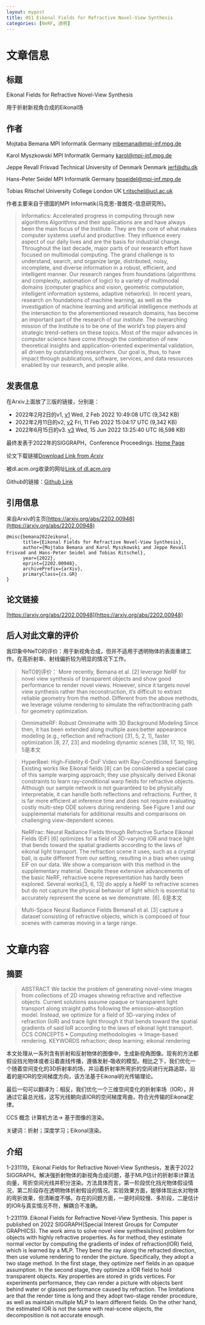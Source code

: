 ```yaml
---
layout: mypost
title: 051 Eikonal Fields for Refractive Novel-View Synthesis
categories: [NeRF, 透明]
---
```



# 文章信息

## 标题

Eikonal Fields for Refractive Novel-View Synthesis

用于折射新视角合成的Eikonal场

## 作者

Mojtaba Bemana MPI Informatik Germany mbemana@mpi-inf.mpg.de

Karol Myszkowski MPI Informatik Germany karol@mpi-inf.mpg.de

Jeppe Revall Frisvad Technical University of Denmark Denmark jerf@dtu.dk

Hans-Peter Seidel MPI Informatik Germany hpseidel@mpi-inf.mpg.de

Tobias Ritschel University College London UK t.ritschel@ucl.ac.uk

作者主要来自于德国的MPI Informatik(马克思-普朗克-信息研究所)。

> Informatics: Accelerated progress in computing through new algorithms
> Algorithms and their applications are and have always been the main focus of the Institute. They are the core of what makes computer systems useful and productive. They influence every aspect of our daily lives and are the basis for industrial change. Throughout the last decade, major parts of our research effort have focused on multimodal computing. The grand challenge is to understand, search, and organize large, distributed, noisy, incomplete, and diverse information in a robust, efficient, and intelligent manner. Our research ranges from foundations (algorithms and complexity, automation of logic) to a variety of multimodal domains (computer graphics and vision, geometric computation, intelligent information systems, adaptive networks). In recent years, research on foundations of machine learning, as well as the investigation of machine learning and artificial intelligence methods at the intersection to the aforementioned research domains, has become an important part of the research of our institute. The overarching mission of the Institute is to be one of the world’s top players and strategic trend-setters on these topics. Most of the major advances in computer science have come through the combination of new theoretical insights and application-oriented experimental validation, all driven by outstanding researchers. Our goal is, thus, to have impact through publications, software, services, and data resources enabled by our research, and people alike.



## 发表信息

在Arxiv上面放了三版的链接，分别是：

- 2022年2月2日的v1, [v1](https://arxiv.org/abs/2202.00948v1) Wed, 2 Feb 2022 10:49:08 UTC (9,342 KB)
- 2022年2月11日的v2, [v2](https://arxiv.org/abs/2202.00948v2) Fri, 11 Feb 2022 15:04:17 UTC (9,342 KB)
- 2022年6月15日的v3. [v3](https://arxiv.org/abs/2202.00948) Wed, 15 Jun 2022 13:25:40 UTC (6,598 KB)

最终发表于2022年的SIGGRAPH，Conference Proceedings.  [Home Page](https://eikonalfield.mpi-inf.mpg.de/)

论文下载链接[Download Link from Arxiv](https://arxiv.org/pdf/2202.00948.pdf)

被dl.acm.org收录的网址[Link of dl.acm.org](https://dl.acm.org/doi/abs/10.1145/3528233.3530706)

Github的链接：[Github Link](https://github.com/m-bemana/eikonalfield)




## 引用信息

来自Arxiv的主页[https://arxiv.org/abs/2202.00948](https://arxiv.org/abs/2202.00948)

```
@misc{bemana2022eikonal,
      title={Eikonal Fields for Refractive Novel-View Synthesis}, 
      author={Mojtaba Bemana and Karol Myszkowski and Jeppe Revall Frisvad and Hans-Peter Seidel and Tobias Ritschel},
      year={2022},
      eprint={2202.00948},
      archivePrefix={arXiv},
      primaryClass={cs.GR}
}
```

## 论文链接

[https://arxiv.org/abs/2202.00948](https://arxiv.org/abs/2202.00948)


## 后人对此文章的评价

我印象中NeTO的评价：用于新视角合成，但并不适用于透明物体的表面重建工作。在高折射率、射线偏折较为明显的情况下工作。

> NeTO的评价：
> More recently, Bemana et al. [2] leverage NeRF for novel view synthesis of transparent objects and show good performance to render novel views. However, since it targets novel view synthesis rather than reconstruction, it’s difficult to extract reliable geometry from the method. Different from the above methods, we leverage volume rendering to simulate the refractiontracing path for geometry optimization.


> OmnimatteRF: Robust Omnimatte with 3D Background Modeling
> Since then, it has been extended along multiple axes:better appearance modeling (e.g., reflection and refraction) [31, 5, 2, 1], faster optimization [8, 27, 23] and modeling dynamic scenes [38, 17, 10, 19]. 
> 5是本文

> HyperReel: High-Fidelity 6-DoF Video with Ray-Conditioned Sampling
> Existing works like Eikonal fields [8] can be considered a special case of this sample warping approach; they use physically derived Eikonal constraints to learn ray-conditional warp fields for refractive objects. Although our sample network is not guaranteed to be physically interpretable, it can handle both reflections and refractions. Further, it is far more efficient at inference time and does not require evaluating costly multi-step ODE solvers during rendering. See Figure 1 and our supplemental materials for additional results and comparisons on challenging view-dependent scenes.

> NeRFrac: Neural Radiance Fields through Refractive Surface
> Eikonal Fields (EiF) [6] optimizes for a field of 3D-varying IOR and trace light that bends toward the spatial gradients according to the laws of eikonal light transport. The refraction scene it uses, such as a crystal ball, is quite different from our setting, resulting in a bias when using EiF on our data. We show a comparison with this method in the supplementary material.
>  Despite these extensive advancements of the basic NeRF, refractive scene representation has hardly been explored. Several works[3, 6, 13] do apply a NeRF to refractive scenes but do not capture the physical behavior of light which is essential to accurately represent the scene as we demonstrate.
> [6]. 6是本文



> Multi-Space Neural Radiance Fields
>  Bemana1 et al. [3] capture a dataset consisting of refractive objects, which is composed of four scenes with cameras moving in a large range.



# 文章内容

## 摘要

> ABSTRACT
> We tackle the problem of generating novel-view images from collections of 2D images showing refractive and reflective objects. Current solutions assume opaque or transparent light transport along straight paths following the emission-absorption model. Instead, we optimize for a field of 3D-varying index of refraction (IoR) and trace light through it that bends toward the spatial gradients of said IoR according to the laws of eikonal light transport. 
> CCS CONCEPTS • Computing methodologies → Image-based rendering. 
> KEYWORDS refraction; deep learning; eikonal rendering

本文处理从一系列含有折射和反射物体的图像中，生成新视角图像。现有的方法都假设挡光物体或者沿着直线传播，遵循发射-吸收的模型。相比之下，我们优化一个随着空间变化的3D折射率的场，并沿着折射率所弯折的空间进行光路追踪，沿着的是IOR的空间梯度方向，该方法基于Eikonal的光传输理论。

最后一句可以翻译为：相反，我们优化一个三维空间变化的折射率场（IOR），并通过它最总光线，这写光线朝向该IOR的空间梯度弯曲，符合光传输的Eikonal定律。

CCS 概念
计算机方法-> 基于图像的渲染。

关键词：折射；深度学习；Eikonal渲染。

## 介绍

1-231119。Eikonal Fields for Refractive Novel-View Synthesis，发表于2022 SIGGRAPH。解决强折射物体的新视角合成问题，基于MLP估计的折射率计算法向量，弯折空间光线并积分渲染。方法具体而言，第一阶段优化挡光物体假设情况，第二阶段存在透明物体折射假设的情况。实验效果方面，能够体现出水对物体的弯折效果，但清晰度不够。存在的问题方面，一是时间较慢、多阶段，二是估计的IOR与真实情况不符，解耦合不准确。

1-231119. Eikonal Fields for Refractive Novel-View Synthesis. This paper is published on 2022 SIGGRAPH(Special Interest Groups for Computer GRAPHICS). The work aims to solve novel view synthesis(nvs) problem for objects with highly refractive properties. As for method, they estimate normal vector by computing the gradients of index of refraction(IOR) field, which is learned by a MLP. They bend the ray along the refracted direction, then use volume rendering to render the picture. Specifically, they adopt a two stage method. In the first stage, they optimize nerf fields in an opaque assumption. In the second stage, they optimize a IOR field to hold transparent objects. Key properties are stored in grids vertices. For experiments performance, they can render a picture with objects bent behind water or glasses performance caused by refraction. The limitations are that the render time is long and they adopt two-stage render procedure, as well as maintain multiple MLP to learn different fields. On the other hand, the estimated IOR is not the same with real-scene objects, the decomposition is not accurate enough. 



